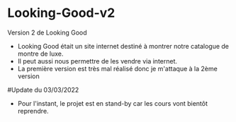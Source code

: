 # Looking-Good-v2
Version 2 de Looking Good
* Looking Good était un site internet destiné à montrer notre catalogue de montre de luxe.
* Il peut aussi nous permettre de les vendre via internet.
* La première version est très mal réalisé donc je m'attaque à la 2ème version

#Update du 03/03/2022
* Pour l'instant, le projet est en stand-by car les cours vont bientôt reprendre.
